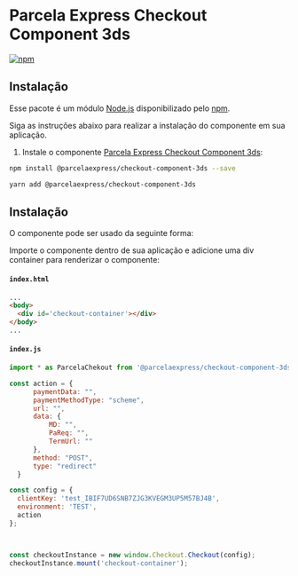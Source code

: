 # Parcela Express Checkout Component 3ds

[![npm](https://img.shields.io/npm/v/@parcelaexpress/checkout-component-3ds.svg)](https://www.npmjs.com/package/@parcelaexpress/checkout-component-3ds)

## Instalação

Esse pacote é um módulo [Node.js](https://nodejs.org/en/) disponibilizado pelo 
[npm](https://www.npmjs.com/).

Siga as instruções abaixo para realizar a instalação do componente em sua aplicação.

1. Instale o componente [Parcela Express Checkout Component 3ds](https://www.npmjs.com/package/@parcelaexpress/checkout-component-3ds):

  ```sh
  npm install @parcelaexpress/checkout-component-3ds --save
  ```

  ```sh
  yarn add @parcelaexpress/checkout-component-3ds
  ```

## Instalação

O componente pode ser usado da seguinte forma:

Importe o componente dentro de sua aplicação e adicione uma div container para renderizar o componente:

#### **`index.html`**
  ```html
...
<body>
    <div id='checkout-container'></div>
</body>
...
  ```

#### **`index.js`**
  ```js
import * as ParcelaChekout from '@parcelaexpress/checkout-component-3ds';

const action = {
		paymentData: "",
		paymentMethodType: "scheme",
		url: "",
		data: {
			MD: "",
			PaReq: "",
			TermUrl: ""
		},
		method: "POST",
		type: "redirect"
	}

const config = {
    clientKey: 'test_IBIF7UD6SNB7ZJG3KVEGM3UP5M57BJ4B',
    environment: 'TEST',
    action
};



const checkoutInstance = new window.Checkout.Checkout(config);
checkoutInstance.mount('checkout-container');
  ```